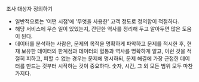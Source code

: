 조사 대상자 정의하기

* 일반적으로는 '어떤 시점'에 '무엇을 사용한' 고객 정도로 정의함이 적절하다.
* 해당 서비스에 무슨 일이 있었는지, 간단한 역사를 정리해 두고 알아두면 많은 도움이 된다.
* 데이터를 분석하는 사람은, 문제의 목적을 명확하게 파악하고 문제를 적시한 후, 현재 보유한 데이터의 한계점과 데이터의 혈통과 역사를 명확하게 알고, 이런 것을 적절히 피하고, 피할 수 없는 경우는 문제에 명시하되, 문제 해결에 가장 근접한 데이터를 만드는 것부터 시작하는 것이 중요하다. 숫자, 시간, 그 외 모든 범위 모두 마찬가지다.